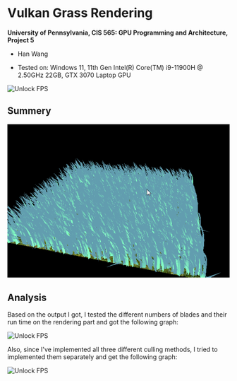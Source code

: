 Vulkan Grass Rendering
==================================

**University of Pennsylvania, CIS 565: GPU Programming and Architecture, Project 5**

* Han Wang

* Tested on: Windows 11, 11th Gen Intel(R) Core(TM) i9-11900H @ 2.50GHz  22GB, GTX 3070 Laptop GPU

![Unlock FPS](img/hw5.gif)


## Summery





![Unlock FPS](img/hw5_2.gif)

## Analysis

Based on the output I got, I tested the different numbers of blades and their run time on the rendering part and got the following graph:

![Unlock FPS](image/runtime.png)

Also, since I've implemented all three different culling methods, I tried to implemented them separately and get the following graph:

![Unlock FPS](image/culling.png)
